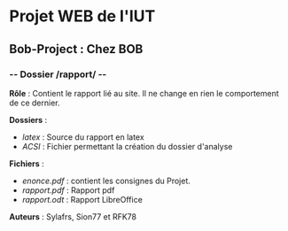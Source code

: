 ﻿# Projet WEB de l'IUT
## Bob-Project : Chez BOB
### -- Dossier /rapport/ --

**Rôle** : Contient le rapport lié au site.
Il ne change en rien le comportement de ce dernier.

**Dossiers** :

* *latex* : Source du rapport en latex
* *ACSI* : Fichier permettant la création du dossier d'analyse

**Fichiers** :

* *enonce.pdf* : contient les consignes du Projet.
* *rapport.pdf* : Rapport pdf
* *rapport.odt* : Rapport LibreOffice

**Auteurs** :
Sylafrs, Sion77 et RFK78
